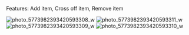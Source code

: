 Features:
Add item,
Cross off item,
Remove item

![photo_5773982393420593308_w](https://user-images.githubusercontent.com/103414245/185916225-f780e923-a290-4053-9bc0-ac868a004a61.jpg)
![photo_5773982393420593311_w](https://user-images.githubusercontent.com/103414245/185916238-d15e52d4-fda8-49b0-9e4e-5f6f9d0ea192.jpg)
![photo_5773982393420593309_w](https://user-images.githubusercontent.com/103414245/185916248-71a0a010-c0c4-4c8e-8ae3-c7ed5f0fbb43.jpg)
![photo_5773982393420593310_w](https://user-images.githubusercontent.com/103414245/185916257-dba9d1ae-aa50-46c1-9687-ced775c1df81.jpg)
